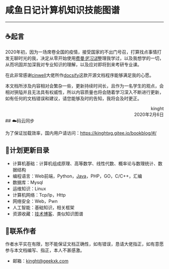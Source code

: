 # 咸鱼日记计算机知识技能图谱

------

## ☕起言

2020年初，因为一场席卷全国的疫情，接受国家的不出门号召，打算找点事情打发无聊时光的我，决定从零开始使用[费曼*学习法*](http://www.baidu.com/link?url=z0V5UmC8ZVovkUU8pned2pJLHr-XUwXaio7g_4w0pM-sB84z13OxXkJlAMOKqg_Ll_2HP8m6Aq1QAKXg80gKaa)整理我学过，以及我想学的一切，从而巩固并加深我对专业知识的理解，以及应对即将到来考研专业课。

在此非常感谢[cinwell](https://www.zhihu.com/people/cinwell)大佬所作[docsify](https://docsify.js.org/#/)这款开源文档程序能够满足我的心愿。

本文档所涉及内容相对会繁杂一些，更新持续时间长，且作为一名学生的观点，会相对狭隘并且无法具有权威性，所以内容质量也将会随着学习深入不断进行更新，如有任何的文档错误和建议，请您能够及时的告知，我将会及时更正。

<div style="text-align:right">kinght</div>
<div style="text-align:right">2020年2月6日</div>
## ☁️码云同步

为了保证加载效率，国内用户请访问：https://kinghtxg.gitee.io/bookblog/#/

## 💾计划更新目录

- 计算机基础：计算机组成原理、高等数学、线性代数、概率论与数理统计、数据结构
- 编程语言：Web前端，Python，[Java](programming/Java)，PHP，GO，C/C++，汇编
- 数据库：Mysql
- 运维知识：Linux
- 计算机网络：Tcp/Ip，Http
- 网络安全：Web，Pwn
- 人工智能：基础知识，相关框架
- 资源收藏：[技术博客](Resources/blog)、类似知识图谱

## 📡联系作者

作者水平实在有限，恕不能保证文档正确性，如有错误，恳请大佬指正，如有意愿参与本文档编写、指正，本人不甚感激。

- 邮箱：kinght@geekxk.com

